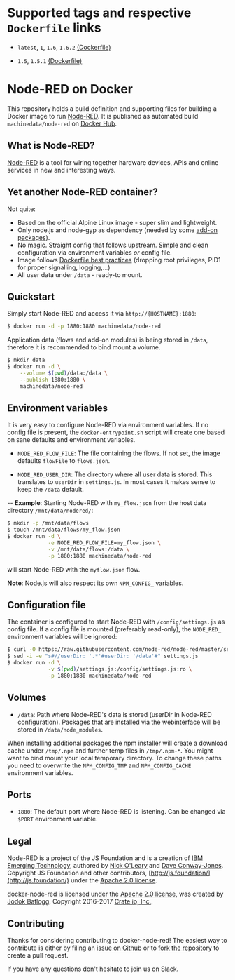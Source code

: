 # Supported tags and respective `Dockerfile` links

- `latest`, `1`, `1.6`, `1.6.2` [(Dockerfile)](https://github.com/machine-data/docker-oauth2_proxy/blob/master/Dockerfile)

- `1.5`, `1.5.1` [(Dockerfile)](https://github.com/machine-data/docker-node-red/blob/v1.5.1/Dockerfile)

# Node-RED on Docker

This repository holds a build definition and supporting files for building a Docker image to run [Node-RED](https://nodered.org).
It is published as automated build `machinedata/node-red` on [Docker Hub](https://registry.hub.docker.com/u/machinedata/node-red/).

## What is Node-RED?

[Node-RED](https://nodered.org) is a tool for wiring together hardware devices, APIs and online services in new and interesting ways.

## Yet another Node-RED container?

Not quite:
- Based on the official Alpine Linux image - super slim and lightweight.
- Only node.js and node-gyp as dependency (needed by some [add-on packages](https://flows.nodered.org)).
- No magic. Straight config that follows upstream. Simple and clean configuration via environment variables _or_ config file.
- Image follows [Dockerfile best practices](https://docs.docker.com/engine/userguide/eng-image/dockerfile_best-practices/) (dropping root privileges, PID1 for proper signalling, logging,...)
- All user data under `/data` - ready-to mount.

## Quickstart

Simply start Node-RED and access it via `http://{HOSTNAME}:1880`:

```sh
$ docker run -d -p 1880:1880 machinedata/node-red
```

Application data (flows and add-on modules) is being stored in `/data`, therefore it is recommended to bind mount a volume.

```sh
$ mkdir data
$ docker run -d \
	--volume $(pwd)/data:/data \
	--publish 1880:1880 \
	machinedata/node-red
```

## Environment variables

It is very easy to configure Node-RED via environment variables. If no config file is present, the `docker-entrypoint.sh` script will create one based on sane defaults and environment variables.

- `NODE_RED_FLOW_FILE`: The file containing the flows. If not set, the image defaults `flowFile` to `flows.json`.

- `NODE_RED_USER_DIR`: The directory where all user data is stored. This translates to `userDir` in `settings.js`. In most cases it makes sense to keep the `/data` default.

--
**Example**: Starting Node-RED with `my_flow.json` from the host data directory `/mnt/data/nodered/`:

```sh
$ mkdir -p /mnt/data/flows
$ touch /mnt/data/flows/my_flow.json
$ docker run -d \
             -e NODE_RED_FLOW_FILE=my_flow.json \
             -v /mnt/data/flows:/data \
             -p 1880:1880 machinedata/node-red
```

will start Node-RED with the `myflow.json` flow.

**Note**: Node.js will also respect its own `NPM_CONFIG_` variables.

## Configuration file

The container is configured to start Node-RED with `/config/settings.js` as config file.
If a config file is mounted (preferably read-only), the `NODE_RED_` environment variables will be ignored:

```sh
$ curl -O https://raw.githubusercontent.com/node-red/node-red/master/settings.js
$ sed -i -e "s#//userDir: '.*'#userDir: '/data'#" settings.js
$ docker run -d \
             -v $(pwd)/settings.js:/config/settings.js:ro \
             -p 1880:1880 machinedata/node-red
```

## Volumes

- `/data`: Path where Node-RED's data is stored (userDir in Node-RED configuration).
  Packages that are installed via the webinterface will be stored in `/data/node_modules`.

When installing additional packages the npm installer will create a download cache under `/tmp/.npm` and further temp files in  `/tmp/.npm-*`. You might want to bind mount your local temporary directory.
To change these paths you need to overwrite the `NPM_CONFIG_TMP` and `NPM_CONFIG_CACHE` environment variables.

## Ports

- `1880`: The default port where Node-RED is listening. Can be changed via `$PORT` environment variable.

## Legal

Node-RED is a project of the JS Foundation and is a creation of [IBM Emerging Technology](https://www.ibm.com/blogs/emerging-technology/), authored by [Nick O'Leary](https://twitter.com/knolleary) and [Dave Conway-Jones](https://twitter.com/ceejay).
Copyright JS Foundation and other contributors, [http://js.foundation/](http://js.foundation/) under the [Apache 2.0 license](https://github.com/node-red/node-red/blob/master/LICENSE).

docker-node-red is licensed under the [Apache 2.0 license](https://github.com/machine-data/docker-node-red/blob/master/LICENSE), was created by [Jodok Batlogg](https://github.com/jodok).
Copyright 2016-2017 [Crate.io, Inc.](https://crate.io).

## Contributing

Thanks for considering contributing to docker-node-red!
The easiest way to contribute is either by filing an [issue on Github](https://github.com/machine-data/docker-node-red/issues) or to [fork the repository](https://github.com/machine-data/docker-node-red/fork) to create a pull request.

If you have any questions don't hesitate to join us on Slack.
